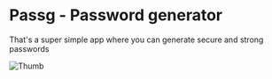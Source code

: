 # Passg - Password generator

That's a super simple app where you can generate secure and strong passwords



![Thumb](https://user-images.githubusercontent.com/86686024/209860154-aaaac409-c4f9-47cc-b81a-7694797370d3.png)
